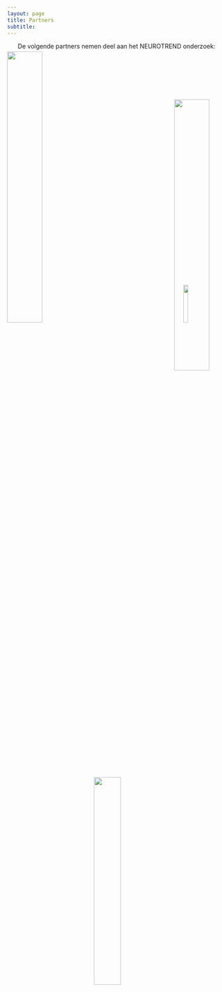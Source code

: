 ```yaml
---
layout: page
title: Partners
subtitle:
---
```


<div align = "center"> 
<p>
De volgende partners nemen deel aan het NEUROTREND onderzoek:
<br>
</p>
</div>


<img src="{{ 'img/tuelogo.png' | relative_url }}"  style="position:relative; left:0px; top:-10px; width:40%" />
<img src="{{ 'img/philipslogo.png' | relative_url }}"  style="position:relative; left:200px; top:-10px; width:15%" />
<img src="{{ 'img/kempenhaeghelogo.png' | relative_url }}"   style="position:relative; left:100px; top:100px; width:40%" />
<img src="{{ 'img/eindhovenenginelogo.png' | relative_url }}"  style="position:relative; left:200px; top:100px; width:35%" />
